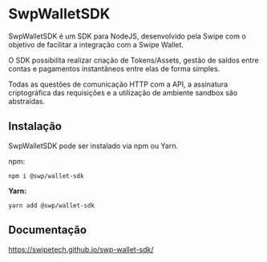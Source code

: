 # SwpWalletSDK

SwpWalletSDK é um SDK para NodeJS, desenvolvido pela Swipe com o objetivo de facilitar a integração com a Swipe Wallet.

O SDK possibilita realizar criação de Tokens/Assets, gestão de saldos entre contas e pagamentos instantâneos entre elas de forma simples.

Todas as questões de comunicação HTTP com a API, a assinatura criptográfica das requisições e a utilização de ambiente sandbox são abstraídas.

## Instalação

SwpWalletSDK pode ser instalado via npm ou Yarn.

npm:

```
npm i @swp/wallet-sdk
```

**Yarn:**

```
yarn add @swp/wallet-sdk
```

## Documentação

https://swipetech.github.io/swp-wallet-sdk/